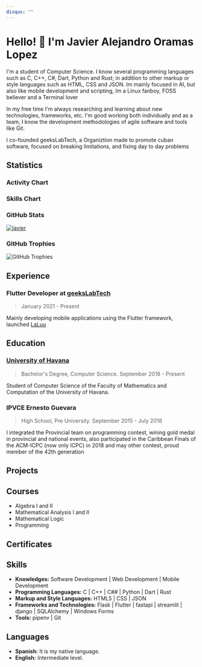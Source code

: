 ```yaml
---
disqus: ""
---
```


# Hello! 👋 I'm Javier Alejandro Oramas Lopez

<codersrank-summary username="javieroramas"></codersrank-summary>

I'm a student of Computer Science. I know several programming languages such as C, C++, C#, Dart, Python and Rust; in addition to other markup or style languages such as HTML, CSS and JSON. Im mainly focused in AI, but also like mobile development and scripting, Im a Linux fanboy, FOSS believer and a Terminal lover 

In my free time I'm always researching and learning about new technologies, frameworks, etc. I'm good working both individually and as a team, I know the development methodologies of agile software and tools like Git.

I co-founded geeksLabTech, a Organiztion made to promote cuban software, focused on breaking limitations, and fixing day to day problems


## Statistics

### Activity Chart

<codersrank-activity username="javieroramas" legend tooltip labels></codersrank-activity>

### Skills Chart

<codersrank-skills-chart username="javieroramas" legend tooltip labels></codersrank-skills-chart>

### GitHub Stats

<a href="https://github.com/javieroramas" target="_blanck">
    <img class="img-fluid" src="https://github-readme-stats.vercel.app/api?username=javieroramas&count_private=true&show_icons=true&title_color=72a0a8&text_color=72a0a8&icon_color=72a0a8" alt="javier" />
</a>

### GitHub Trophies

![GitHub Trophies](https://github-profile-trophy.vercel.app/?username=javieroramas&column=3)

## Experience

<!-- <codersrank-work-experience username="leynier"></codersrank-work-experience> -->

### Flutter Developer at [geeksLabTech](https://educup.io)

> January 2021 - Present

Mainly developing mobile applications using the Flutter framework, launched  [LaLuu](https://apklis.cu/application/com.geeksLabTech.LaLuu)


## Education

<!-- <codersrank-education username="leynier" certificates="false" grid style="--grid-columns:2"></codersrank-education> -->

### [University of Havana](http://www.uh.cu)

> Bachelor's Degree, Computer Science. September 2018 - Present

Student of Computer Science of the Faculty of Mathematics and Computation of the University of Havana.

### IPVCE Ernesto Guevara 

> High School, Pre University. September 2015 - July 2018

I integrated the Provincial team on programming contest, wining gold medal in provincial and national events, also participated in the Caribbean Finals of the ACM-ICPC (now only ICPC) in 2018 and may other contest, proud member of the 42th generation

## Projects

<codersrank-portfolio username="javieroramas" logos></codersrank-portfolio>

## Courses

* Algebra I and II
* Mathematical Analysis I and II
* Mathematical Logic
* Programming

## Certificates

<codersrank-education username="javieroramas" education="false" grid style="--grid-columns:3"></codersrank-education>

## Skills

* **Knowledges:** Software Development | Web Development | Mobile Development
* **Programming Languages:** C | C++ | C## | Python | Dart | Rust 
* **Markup and Style Languages:** HTML5 | CSS | JSON
* **Frameworks and Technologies:** Flask | Flutter | fastapi | streamlit | django | SQLAlchemy | Windows Forms 
* **Tools:** pipenv | Git

## Languages

* **Spanish:** It is my native language.
* **English:** Intermediate level.

<script src="https://unpkg.com/@codersrank/summary@0.9.9/codersrank-summary.min.js"></script>
<script src="https://unpkg.com/@codersrank/activity@0.9.7/codersrank-activity.min.js"></script>
<script src="https://unpkg.com/@codersrank/skills-chart@0.9.10/codersrank-skills-chart.min.js"></script>
<script src="https://unpkg.com/@codersrank/portfolio@0.9.7/codersrank-portfolio.min.js"></script>
<script src="https://unpkg.com/@codersrank/education@0.9.10/codersrank-education.min.js"></script>
<script src="https://unpkg.com/@codersrank/work-experience@0.9.5/codersrank-work-experience.min.js"></script>
